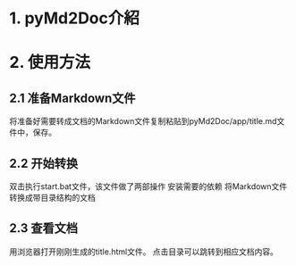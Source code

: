 # 1. pyMd2Doc介紹


# 2. 使用方法

## 2.1 准备Markdown文件
将准备好需要转成文档的Markdown文件复制粘贴到pyMd2Doc/app/title.md文件中，保存。

## 2.2 开始转换
双击执行start.bat文件，该文件做了两部操作
安装需要的依赖
将Markdown文件转换成带目录结构的文档

## 2.3 查看文档
用浏览器打开刚刚生成的title.html文件。
点击目录可以跳转到相应文档内容。
